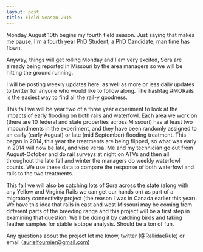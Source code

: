 ```yaml
---
layout: post
title: Field Season 2015
---
```


Monday August 10th begins my fourth field season. Just saying that makes me pause, I'm a fourth year PhD Student, a PhD Candidate, man time has flown. 

Anyway, things will get rolling Monday and I am very excited, Sora are already being reported in Missouri by the area managers so we will be hitting the ground running. 

I will be posting weekly updates here, as well as more or less daily updates to twitter for anyone who would like to follow along. The hashtag #MORails is the easiest way to find all the rail-y goodness. 

This fall we will be year two of a three year experiment to look at the impacts of early flooding on both rails and waterfowl. Each area we work on (there are 10 federal and state properties across Missouri) has at least two impoundments in the experiment, and they have been randomly assigned to an early (early August) or late (mid September) flooding treatment. This began in 2014, this year the treatments are being flipped, so what was early in 2014 will now be late, and vise versa. Me and my technician go out from August-October and do rail surveys at night on ATVs and then all throughout the late fall and winter the managers do weekly waterfowl counts. We use these data to compare the response of both waterfowl and rails to the two treatments. 

This fall we will also be catching lots of Sora across the state (along with any Yellow and Virginia Rails we can get our hands on) as part of a migratory connectivity project (the reason I was in Canada earlier this year). We have this idea that rails in east and west Missouri may be coming from different parts of the breeding range and this project will be a first step in examining that question. We'll be doing it by catching birds and taking feather samples for stable isotope analysis. Should be a ton of fun. 

Any questions about the project let me know, twitter (@RallidaeRule) or email (aurielfournier@gmail.com)


